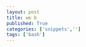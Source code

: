```yaml
---
layout: post
title: we b
published: True
categories: ['snippets','']
tags: ['bash']
---
```


<!--more-->
